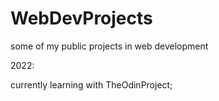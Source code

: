# WebDevProjects
some of my public projects in web development

2022:

currently learning with 
TheOdinProject;

